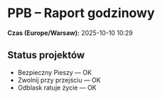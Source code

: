 # PPB – Raport godzinowy
**Czas (Europe/Warsaw):** 2025-10-10 10:29

## Status projektów
- Bezpieczny Pieszy — OK
- Zwolnij przy przejściu — OK
- Odblask ratuje życie — OK

